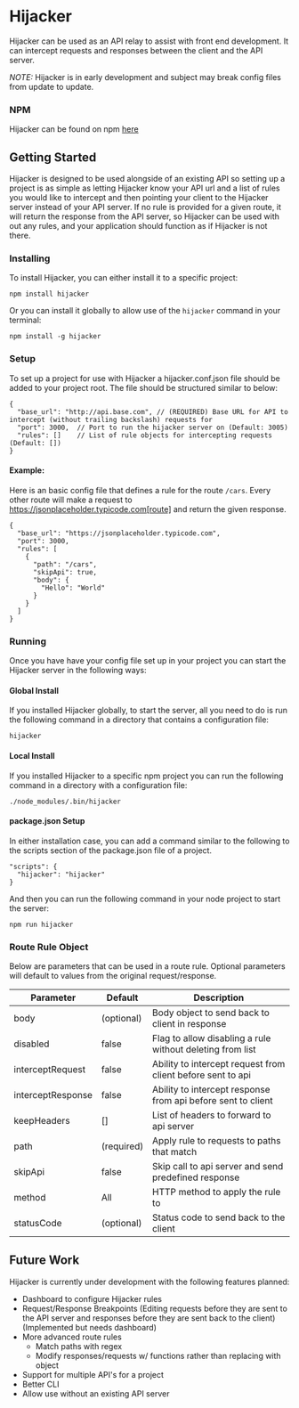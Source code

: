 # Hijacker
Hijacker can be used as an API relay to assist with front end development. It can intercept requests and responses between the client and the API server.

*NOTE:* Hijacker is in early development and subject may break config files from update to update.

### NPM
Hijacker can be found on npm [here](https://www.npmjs.com/package/hijacker)

## Getting Started
Hijacker is designed to be used alongside of an existing API so setting up a project is as simple as letting Hijacker know your API url and a list of rules you would like to intercept and then pointing your client to the Hijacker server instead of your API server.  If no rule is provided for a given route, it will return the response from the API server, so Hijacker can be used with out any rules, and your application should function as if Hijacker is not there.

### Installing
To install Hijacker, you can either install it to a specific project:

```
npm install hijacker
```

Or you can install it globally to allow use of the `hijacker` command in your terminal:

```
npm install -g hijacker
```

### Setup
To set up a project for use with Hijacker a hijacker.conf.json file should be added to your project root. The file should be structured similar to below:

```
{
  "base_url": "http://api.base.com", // (REQUIRED) Base URL for API to intercept (without trailing backslash) requests for
  "port": 3000,  // Port to run the hijacker server on (Default: 3005)
  "rules": []    // List of rule objects for intercepting requests (Default: [])
}
```

#### Example:
Here is an basic config file that defines a rule for the route `/cars`. Every other route will make a request to https://jsonplaceholder.typicode.com[route] and return the given response.
```
{
  "base_url": "https://jsonplaceholder.typicode.com",
  "port": 3000,
  "rules": [
    {
      "path": "/cars",
      "skipApi": true,
      "body": {
        "Hello": "World"
      }
    }
  ]
}
```

### Running
Once you have have your config file set up in your project you can start the Hijacker server in the following ways:

#### Global Install
If you installed Hijacker globally, to start the server, all you need to do is run the following command in a directory that contains a configuration file:

```
hijacker
```

#### Local Install
If you installed Hijacker to a specific npm project you can run the following command in a directory with a configuration file:

```
./node_modules/.bin/hijacker
```

#### package.json Setup
In either installation case, you can add a command similar to the following to the scripts section of the package.json file of a project.

```
"scripts": {
  "hijacker": "hijacker"
}
```

And then you can run the following command in your node project to start the server:
```
npm run hijacker
```

### Route Rule Object
Below are parameters that can be used in a route rule. Optional parameters will default to values from the original request/response.

| Parameter         | Default    | Description                                                  |
| ----------------- | ---------- | ------------------------------------------------------------ |
| body              | (optional) | Body object to send back to client in response               |
| disabled          | false      | Flag to allow disabling a rule without deleting from list    |
| interceptRequest  | false      | Ability to intercept request from client before sent to api  |
| interceptResponse | false      | Ability to intercept response from api before sent to client |
| keepHeaders       | []         | List of headers to forward to api server                     |
| path              | (required) | Apply rule to requests to paths that match                   |
| skipApi           | false      | Skip call to api server and send predefined response         |
| method            | All        | HTTP method to apply the rule to                             |
| statusCode        | (optional) | Status code to send back to the client                       |


## Future Work
Hijacker is currently under development with the following features planned:
- Dashboard to configure Hijacker rules
- Request/Response Breakpoints (Editing requests before they are sent to the API server and responses before they are sent back to the client) (Implemented but needs dashboard)
- More advanced route rules
  - Match paths with regex
  - Modify responses/requests w/ functions rather than replacing with object
- Support for multiple API's for a project
- Better CLI
- Allow use without an existing API server
